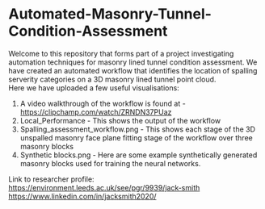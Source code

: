 # Automated-Masonry-Tunnel-Condition-Assessment
Welcome to this repository that forms part of a project investigating automation techniques for masonry lined tunnel condition assessment. We have created an automated workflow that identifies the location of spalling serverity categories on a 3D masonry lined tunnel point cloud.  
Here we have uploaded a few useful visualisations:
  1.  A video walkthrough of the workflow is found at - https://clipchamp.com/watch/ZRNDN37PUaz
  2.  Local_Performance - This shows the output of the workflow
  3.  Spalling_assessment_workflow.png - This shows each stage of the 3D unspalled masonry face plane fitting stage of the workflow over three masonry blocks
  4.  Synthetic blocks.png - Here are some example synthetically generated masonry blocks used for training the neural networks.

Link to researcher profile: https://environment.leeds.ac.uk/see/pgr/9939/jack-smith
                            https://www.linkedin.com/in/jacksmith2020/
